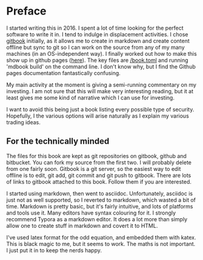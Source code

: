 # Preface

I started writing this in 2016. I spent a lot of time looking for the perfect software to write it in. I tend to indulge in displacement activities. 
I chose [gitbook](https://gitbook.com) initially, as it allows me to create in markdown and create content offline but sync to git so I can work on the source from any of my many machines (in an OS-independent way). I finally worked out how to make this show up in github pages ([here](https://stevehemingway.github.io/book/)). The key files are [/book.toml](/book.toml) and running 'mdbook build' on the command line. 
I don't know why, but I find the Github pages documentation fantastically confusing.


My main activity at the moment is giving a semi-running commentary on my investing. I am not sure that this will make very interesting reading, but it at least gives me some kind of narrative which I can use for investing.

I want to avoid this being just a book listing every possible type of security. Hopefully, I the various options will arise naturally as I explain my various trading ideas.

## For the technically minded

The files for this book are kept as git repositories on gitbook, github and bitbucket. You can fork my source from the first two. I will probably delete from one fairly soon. Gitbook is a git server, so the easiest way to edit offline is to edit, git add, git commit and git push to gitbook. There are lots of links to gitbook attached to this book. Follow them if you are interested.

I started using markdown, then went to asciidoc. Unfortunately, asciidoc is just not as well supported, so I reverted to markdown, which wasted a bit of time. Markdown is pretty basic, but it's fairly intuitive, and lots of platforms and tools use it. Many editors have syntax colouring for it. I strongly recommend Typora as a markdown editor. It does a lot more than simply allow one to create stuff in markdown and covert it to HTML.

I've used latex format for the odd equation, and embedded them with katex. This is black magic to me, but it seems to work. The maths is not important. I just put it in to keep the nerds happy.

